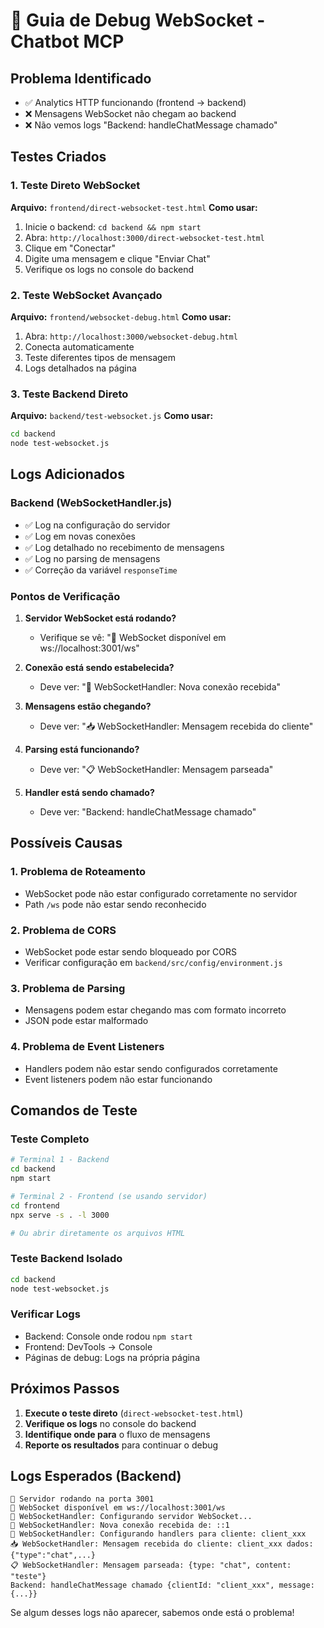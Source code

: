 # 🔧 Guia de Debug WebSocket - Chatbot MCP

## Problema Identificado
- ✅ Analytics HTTP funcionando (frontend → backend)
- ❌ Mensagens WebSocket não chegam ao backend
- ❌ Não vemos logs "Backend: handleChatMessage chamado"

## Testes Criados

### 1. Teste Direto WebSocket
**Arquivo:** `frontend/direct-websocket-test.html`
**Como usar:**
1. Inicie o backend: `cd backend && npm start`
2. Abra: `http://localhost:3000/direct-websocket-test.html`
3. Clique em "Conectar"
4. Digite uma mensagem e clique "Enviar Chat"
5. Verifique os logs no console do backend

### 2. Teste WebSocket Avançado
**Arquivo:** `frontend/websocket-debug.html`
**Como usar:**
1. Abra: `http://localhost:3000/websocket-debug.html`
2. Conecta automaticamente
3. Teste diferentes tipos de mensagem
4. Logs detalhados na página

### 3. Teste Backend Direto
**Arquivo:** `backend/test-websocket.js`
**Como usar:**
```bash
cd backend
node test-websocket.js
```

## Logs Adicionados

### Backend (WebSocketHandler.js)
- ✅ Log na configuração do servidor
- ✅ Log em novas conexões
- ✅ Log detalhado no recebimento de mensagens
- ✅ Log no parsing de mensagens
- ✅ Correção da variável `responseTime`

### Pontos de Verificação

1. **Servidor WebSocket está rodando?**
   - Verifique se vê: "📡 WebSocket disponível em ws://localhost:3001/ws"

2. **Conexão está sendo estabelecida?**
   - Deve ver: "🔗 WebSocketHandler: Nova conexão recebida"

3. **Mensagens estão chegando?**
   - Deve ver: "📥 WebSocketHandler: Mensagem recebida do cliente"

4. **Parsing está funcionando?**
   - Deve ver: "📋 WebSocketHandler: Mensagem parseada"

5. **Handler está sendo chamado?**
   - Deve ver: "Backend: handleChatMessage chamado"

## Possíveis Causas

### 1. Problema de Roteamento
- WebSocket pode não estar configurado corretamente no servidor
- Path `/ws` pode não estar sendo reconhecido

### 2. Problema de CORS
- WebSocket pode estar sendo bloqueado por CORS
- Verificar configuração em `backend/src/config/environment.js`

### 3. Problema de Parsing
- Mensagens podem estar chegando mas com formato incorreto
- JSON pode estar malformado

### 4. Problema de Event Listeners
- Handlers podem não estar sendo configurados corretamente
- Event listeners podem não estar funcionando

## Comandos de Teste

### Teste Completo
```bash
# Terminal 1 - Backend
cd backend
npm start

# Terminal 2 - Frontend (se usando servidor)
cd frontend
npx serve -s . -l 3000

# Ou abrir diretamente os arquivos HTML
```

### Teste Backend Isolado
```bash
cd backend
node test-websocket.js
```

### Verificar Logs
- Backend: Console onde rodou `npm start`
- Frontend: DevTools → Console
- Páginas de debug: Logs na própria página

## Próximos Passos

1. **Execute o teste direto** (`direct-websocket-test.html`)
2. **Verifique os logs** no console do backend
3. **Identifique onde para** o fluxo de mensagens
4. **Reporte os resultados** para continuar o debug

## Logs Esperados (Backend)

```
🚀 Servidor rodando na porta 3001
📡 WebSocket disponível em ws://localhost:3001/ws
🔧 WebSocketHandler: Configurando servidor WebSocket...
🔗 WebSocketHandler: Nova conexão recebida de: ::1
🔧 WebSocketHandler: Configurando handlers para cliente: client_xxx
📥 WebSocketHandler: Mensagem recebida do cliente: client_xxx dados: {"type":"chat",...}
📋 WebSocketHandler: Mensagem parseada: {type: "chat", content: "teste"}
Backend: handleChatMessage chamado {clientId: "client_xxx", message: {...}}
```

Se algum desses logs não aparecer, sabemos onde está o problema!